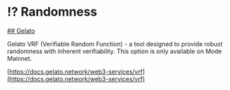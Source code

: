 # ⁉️ Randomness

[## Gelato](https://www.gelato.network/)

Gelato VRF (Verifiable Random Function) - a tool designed to provide robust randomness with inherent verifiability. This option is only available on Mode Mainnet.

[https://docs.gelato.network/web3-services/vrf](https://docs.gelato.network/web3-services/vrf)
